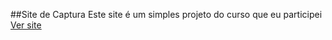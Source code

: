 ##Site de Captura
Este site é um simples projeto do curso que eu participei
<a href="https://alexandrekosh.github.io/Site-de-Captura/" > Ver site<a>